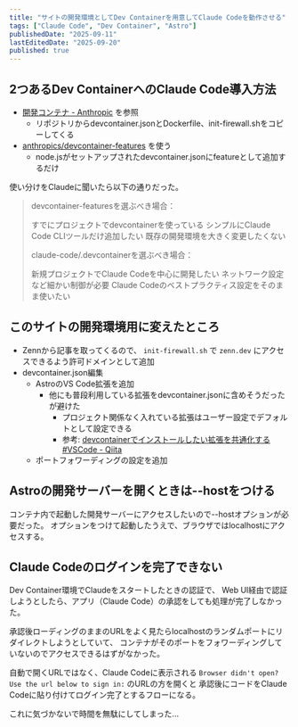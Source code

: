 ```yaml
---
title: "サイトの開発環境としてDev Containerを用意してClaude Codeを動作させる"
tags: ["Claude Code", "Dev Container", "Astro"]
publishedDate: "2025-09-11"
lastEditedDate: "2025-09-20"
published: true
---
```


## 2つあるDev ContainerへのClaude Code導入方法

- [開発コンテナ - Anthropic](https://docs.anthropic.com/ja/docs/claude-code/devcontainer) を参照
  - リポジトリからdevcontainer.jsonとDockerfile、init-firewall.shをコピーしてくる
- [anthropics/devcontainer-features](https://github.com/anthropics/devcontainer-features) を使う
  - node.jsがセットアップされたdevcontainer.jsonにfeatureとして追加するだけ

使い分けをClaudeに聞いたら以下の通りだった。

> devcontainer-featuresを選ぶべき場合：
>
> すでにプロジェクトでdevcontainerを使っている
> シンプルにClaude Code CLIツールだけ追加したい
> 既存の開発環境を大きく変更したくない
>
> claude-code/.devcontainerを選ぶべき場合：
>
> 新規プロジェクトでClaude Codeを中心に開発したい
> ネットワーク設定など細かい制御が必要
> Claude Codeのベストプラクティス設定をそのまま使いたい

## このサイトの開発環境用に変えたところ

- Zennから記事を取ってくるので、 `init-firewall.sh` で `zenn.dev` にアクセスできるよう許可ドメインとして追加
- devcontainer.json編集
  - AstroのVS Code拡張を追加
    - 他にも普段利用している拡張をdevcontainer.jsonに含めそうだったが避けた
      - プロジェクト関係なく入れている拡張はユーザー設定でデフォルトとして設定できる
      - 参考: [devcontainerでインストールしたい拡張を共通化する #VSCode - Qiita](https://qiita.com/fussy113/items/1ce6875660be9c9a5dc4)
  - ポートフォワーディングの設定を追加

## Astroの開発サーバーを開くときは--hostをつける

コンテナ内で起動した開発サーバーにアクセスしたいので--hostオプションが必要だった。
オプションをつけて起動したうえで、ブラウザではlocalhostにアクセスする。

## Claude Codeのログインを完了できない

Dev Container環境でClaudeをスタートしたときの認証で、
Web UI経由で認証しようとしたら、アプリ（Claude Code）の承認をしても処理が完了しなかった。

承認後ローディングのままのURLをよく見たらlocalhostのランダムポートにリダイレクトしようとしていて、
コンテナがそのポートをフォワーディングしていないのでアクセスできるはずがなかった。

自動で開くURLではなく、Claude Codeに表示される `Browser didn't open? Use the url below to sign in:` のURLの方を開くと
承認後にコードをClaude Codeに貼り付けてログイン完了とするフローになる。

これに気づかないで時間を無駄にしてしまった...
